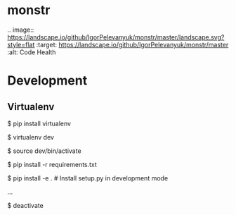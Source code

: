 # monstr
.. image:: https://landscape.io/github/IgorPelevanyuk/monstr/master/landscape.svg?style=flat
   :target: https://landscape.io/github/IgorPelevanyuk/monstr/master
   :alt: Code Health

Development
===========

Virtualenv
----------

$ pip install virtualenv

$ virtualenv dev

$ source dev/bin/activate

$ pip install -r requirements.txt

$ pip install -e . # Install setup.py in development mode

...

$ deactivate
